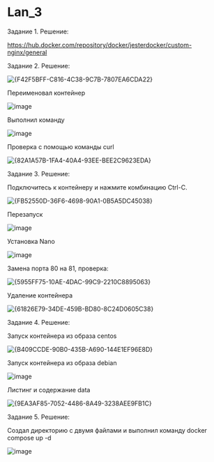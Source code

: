 # Lan_3

Задание 1. Решение:

https://hub.docker.com/repository/docker/jesterdocker/custom-nginx/general

Задание 2. Решение:

![{F42F5BFF-C816-4C38-9C7B-7807EA6CDA22}](https://github.com/user-attachments/assets/feb3e360-a7be-4234-a6d1-915e0f2d43e3)

Переименовал контейнер

![image](https://github.com/user-attachments/assets/45537463-26e2-4e43-86ed-6506b31d7d9a)

Выполнил команду

![image](https://github.com/user-attachments/assets/6aa1b936-bdc6-4c68-b8ee-bc4864a9652c)

Проверка с помощью команды curl

![{82A1A57B-1FA4-40A4-93EE-BEE2C9623EDA}](https://github.com/user-attachments/assets/c1257abf-458d-4a2b-9b07-e08d297472c1)


Задание 3. Решение:

Подключитесь к контейнеру и нажмите комбинацию Ctrl-C.

![{FB52550D-36F6-4698-90A1-0B5A5DC45038}](https://github.com/user-attachments/assets/04107959-fbe8-4677-b73b-cc20c6c200e7)

Перезапуск

![image](https://github.com/user-attachments/assets/0880184f-9168-4b09-b5ae-d636fb8e25fd)

Установка Nano

![image](https://github.com/user-attachments/assets/add4a03b-aa4b-4827-9f72-558c59863bd9)

Замена порта 80 на 81, проверка:

![{5955FF75-10AE-4DAC-99C9-2210C8895063}](https://github.com/user-attachments/assets/a1881f88-182a-475c-a852-f6082f52a405)

Удаление контейнера

![{61826E79-34DE-459B-BD80-8C24D0605C38}](https://github.com/user-attachments/assets/fb40bd53-6498-4d20-b326-f142faab3379)

Задание 4. Решение:

Запуск контейнера из образа centos

![{B409CCDE-90B0-435B-A690-144E1EF96E8D}](https://github.com/user-attachments/assets/9b949fc1-3182-42aa-aeb9-046e98b1396d)

Запуск контейнера из образа debian

![image](https://github.com/user-attachments/assets/5978a5aa-3267-4196-9741-9fd20bf97ef3)

Листинг и содержание data 

![{9EA3AF85-7052-4486-8A49-3238AEE9FB1C}](https://github.com/user-attachments/assets/7f36037d-19db-4623-992d-ff335b0dc182)

Задание 5. Решение: 

Создал директорию с двумя файлами и выполнил команду docker compose up -d

![image](https://github.com/user-attachments/assets/fd9356ce-8c03-401b-9224-25b2feb5ff2f)





